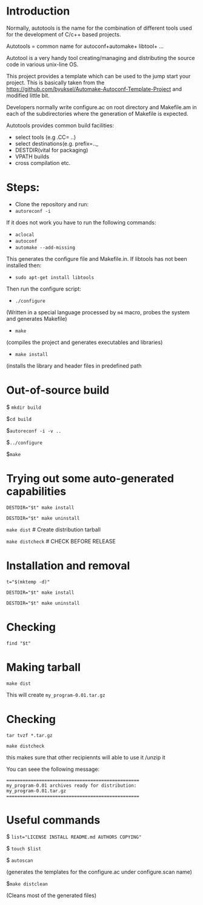 Introduction
============
Normally, autotools is the name for the combination of different tools used for the development of C/c++ based projects.

Autotools = common name for autoconf+automake+ libtool+ ...

Autotool is a very handy tool creating/managing and distributing the source code in various unix-line OS.

This project provides a template which can be used to the jump start your project. This is basically taken from the https://github.com/byuksel/Automake-Autoconf-Template-Project and modified little bit.

Developers normally write configure.ac on root directory and Makefile.am in each of the subdirectories where the generation of Makefile is expected.

Autotools provides common build facilities:

- select tools (e.g .CC= ..)
- select destinations(e.g. prefix=.._
- DESTDIR(vital for packaging)
- VPATH builds
- cross compilation etc.


Steps:
=======
- Clone the repository and run:
- `autoreconf -i`

If it does not work you have to run the following commands:
- `aclocal`
- `autoconf`
- `automake --add-missing`

This generates the configure file and Makefile.in. If libtools has not been installed then:
- `sudo apt-get install libtools`

Then run the configure script:
- `./configure`

(Written in a special language processed by `m4` 
 macro, probes the system and generates Makefile)
- `make`

(compiles the project and generates executables and libraries)
- `make install`  

(installs the library and header files in predefined path

Out-of-source build
==================
$ `mkdir build`

$`cd build`

$`autoreconf -i -v ..`

$`../configure`

$`make`


Trying out some auto-generated capabilities
===========================================
`DESTDIR="$t" make install`

`DESTDIR="$t" make uninstall`

`make dist`          # Create distribution tarball

`make distcheck`     # CHECK BEFORE RELEASE


Installation and removal
========================

`t="$(mktemp -d)"`

`DESTDIR="$t" make install`

`DESTDIR="$t" make uninstall`


Checking
========
`find "$t"`

Making tarball
=============
`make dist`

This will create `my_program-0.01.tar.gz`

Checking
========

`tar tvzf *.tar.gz`

`make distcheck`

this makes sure that other recipiennts will able to use it /unzip it


You can seee the following message:
```
=================================================
my_program-0.01 archives ready for distribution: 
my_program-0.01.tar.gz
=================================================

```


Useful commands
===========================================
$ `list="LICENSE INSTALL README.md AUTHORS COPYING"`

$ `touch $list`

$ `autoscan` 

(generates the templates for the configure.ac under configure.scan name)

$`make distclean`

(Cleans most of the generated files)